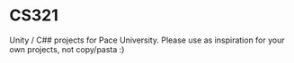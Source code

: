# CS321
Unity / C## projects for Pace University.  Please use as inspiration for your own projects, not copy/pasta :)
